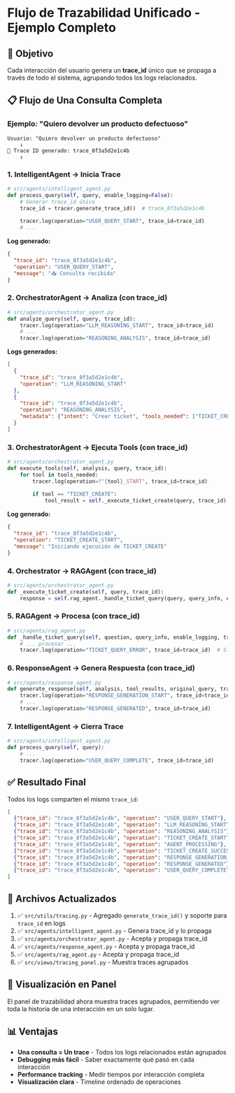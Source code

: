 # Flujo de Trazabilidad Unificado - Ejemplo Completo

## 🎯 Objetivo

Cada interacción del usuario genera un **trace_id** único que se propaga a través de todo el sistema, agrupando todos los logs relacionados.

## 📋 Flujo de Una Consulta Completa

### Ejemplo: "Quiero devolver un producto defectuoso"

```
Usuario: "Quiero devolver un producto defectuoso"
    ↓
📌 Trace ID generado: trace_8f3a5d2e1c4b
    ↓
```

### 1. IntelligentAgent → Inicia Trace

```python
# src/agents/intelligent_agent.py
def process_query(self, query, enable_logging=False):
    # Generar trace_id único
    trace_id = tracer.generate_trace_id()  # trace_8f3a5d2e1c4b
    
    tracer.log(operation="USER_QUERY_START", trace_id=trace_id)
    # ...
```

**Log generado:**
```json
{
  "trace_id": "trace_8f3a5d2e1c4b",
  "operation": "USER_QUERY_START",
  "message": "📥 Consulta recibida"
}
```

### 2. OrchestratorAgent → Analiza (con trace_id)

```python
# src/agents/orchestrator_agent.py
def analyze_query(self, query, trace_id):
    tracer.log(operation="LLM_REASONING_START", trace_id=trace_id)
    # ...
    tracer.log(operation="REASONING_ANALYSIS", trace_id=trace_id)
```

**Logs generados:**
```json
[
  {
    "trace_id": "trace_8f3a5d2e1c4b",
    "operation": "LLM_REASONING_START"
  },
  {
    "trace_id": "trace_8f3a5d2e1c4b",
    "operation": "REASONING_ANALYSIS",
    "metadata": {"intent": "Crear ticket", "tools_needed": ["TICKET_CREATE"]}
  }
]
```

### 3. OrchestratorAgent → Ejecuta Tools (con trace_id)

```python
# src/agents/orchestrator_agent.py
def execute_tools(self, analysis, query, trace_id):
    for tool in tools_needed:
        tracer.log(operation=f"{tool}_START", trace_id=trace_id)
        
        if tool == "TICKET_CREATE":
            tool_result = self._execute_ticket_create(query, trace_id)  # ← Pasa trace_id
```

**Log generado:**
```json
{
  "trace_id": "trace_8f3a5d2e1c4b",
  "operation": "TICKET_CREATE_START",
  "message": "Iniciando ejecución de TICKET_CREATE"
}
```

### 4. Orchestrator → RAGAgent (con trace_id)

```python
# src/agents/orchestrator_agent.py
def _execute_ticket_create(self, query, trace_id):
    response = self.rag_agent._handle_ticket_query(query, query_info, enable_logging=False, trace_id=trace_id)  # ← Pasa trace_id
```

### 5. RAGAgent → Procesa (con trace_id)

```python
# src/agents/rag_agent.py
def _handle_ticket_query(self, question, query_info, enable_logging, trace_id):
    # ... procesar ...
    tracer.log(operation="TICKET_QUERY_ERROR", trace_id=trace_id)  # Si hay error
```

### 6. ResponseAgent → Genera Respuesta (con trace_id)

```python
# src/agents/response_agent.py
def generate_response(self, analysis, tool_results, original_query, trace_id):
    tracer.log(operation="RESPONSE_GENERATION_START", trace_id=trace_id)
    # ...
    tracer.log(operation="RESPONSE_GENERATED", trace_id=trace_id)
```

### 7. IntelligentAgent → Cierra Trace

```python
# src/agents/intelligent_agent.py
def process_query(self, query):
    # ...
    tracer.log(operation="USER_QUERY_COMPLETE", trace_id=trace_id)
```

## ✅ Resultado Final

Todos los logs comparten el mismo `trace_id`:

```json
[
  {"trace_id": "trace_8f3a5d2e1c4b", "operation": "USER_QUERY_START"},
  {"trace_id": "trace_8f3a5d2e1c4b", "operation": "LLM_REASONING_START"},
  {"trace_id": "trace_8f3a5d2e1c4b", "operation": "REASONING_ANALYSIS"},
  {"trace_id": "trace_8f3a5d2e1c4b", "operation": "TICKET_CREATE_START"},
  {"trace_id": "trace_8f3a5d2e1c4b", "operation": "AGENT_PROCESSING"},
  {"trace_id": "trace_8f3a5d2e1c4b", "operation": "TICKET_CREATE_SUCCESS"},
  {"trace_id": "trace_8f3a5d2e1c4b", "operation": "RESPONSE_GENERATION_START"},
  {"trace_id": "trace_8f3a5d2e1c4b", "operation": "RESPONSE_GENERATED"},
  {"trace_id": "trace_8f3a5d2e1c4b", "operation": "USER_QUERY_COMPLETE"}
]
```

## 🔧 Archivos Actualizados

1. ✅ `src/utils/tracing.py` - Agregado `generate_trace_id()` y soporte para `trace_id` en logs
2. ✅ `src/agents/intelligent_agent.py` - Genera trace_id y lo propaga
3. ✅ `src/agents/orchestrator_agent.py` - Acepta y propaga trace_id
4. ✅ `src/agents/response_agent.py` - Acepta y propaga trace_id
5. ✅ `src/agents/rag_agent.py` - Acepta y propaga trace_id
6. ✅ `src/views/tracing_panel.py` - Muestra traces agrupados

## 🎨 Visualización en Panel

El panel de trazabilidad ahora muestra traces agrupados, permitiendo ver toda la historia de una interacción en un solo lugar.

## 📊 Ventajas

- **Una consulta = Un trace** - Todos los logs relacionados están agrupados
- **Debugging más fácil** - Saber exactamente qué pasó en cada interacción
- **Performance tracking** - Medir tiempos por interacción completa
- **Visualización clara** - Timeline ordenado de operaciones



